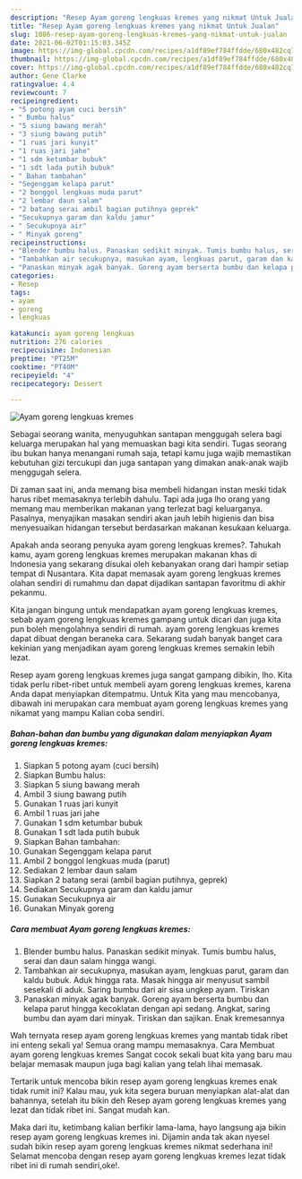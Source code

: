 ```yaml
---
description: "Resep Ayam goreng lengkuas kremes yang nikmat Untuk Jualan"
title: "Resep Ayam goreng lengkuas kremes yang nikmat Untuk Jualan"
slug: 1086-resep-ayam-goreng-lengkuas-kremes-yang-nikmat-untuk-jualan
date: 2021-06-02T01:15:03.345Z
image: https://img-global.cpcdn.com/recipes/a1df89ef784ffdde/680x482cq70/ayam-goreng-lengkuas-kremes-foto-resep-utama.jpg
thumbnail: https://img-global.cpcdn.com/recipes/a1df89ef784ffdde/680x482cq70/ayam-goreng-lengkuas-kremes-foto-resep-utama.jpg
cover: https://img-global.cpcdn.com/recipes/a1df89ef784ffdde/680x482cq70/ayam-goreng-lengkuas-kremes-foto-resep-utama.jpg
author: Gene Clarke
ratingvalue: 4.4
reviewcount: 7
recipeingredient:
- "5 potong ayam cuci bersih"
- " Bumbu halus"
- "5 siung bawang merah"
- "3 siung bawang putih"
- "1 ruas jari kunyit"
- "1 ruas jari jahe"
- "1 sdm ketumbar bubuk"
- "1 sdt lada putih bubuk"
- " Bahan tambahan"
- "Segenggam kelapa parut"
- "2 bonggol lengkuas muda parut"
- "2 lembar daun salam"
- "2 batang serai ambil bagian putihnya geprek"
- "Secukupnya garam dan kaldu jamur"
- " Secukupnya air"
- " Minyak goreng"
recipeinstructions:
- "Blender bumbu halus. Panaskan sedikit minyak. Tumis bumbu halus, serai dan daun salam hingga wangi."
- "Tambahkan air secukupnya, masukan ayam, lengkuas parut, garam dan kaldu bubuk. Aduk hingga rata. Masak hingga air menyusut sambil sesekali di aduk. Saring bumbu dari air sisa ungkep ayam. Tiriskan"
- "Panaskan minyak agak banyak. Goreng ayam berserta bumbu dan kelapa parut hingga kecoklatan dengan api sedang. Angkat, saring bumbu dan ayam dari minyak. Tiriskan dan sajikan. Enak kremesannya"
categories:
- Resep
tags:
- ayam
- goreng
- lengkuas

katakunci: ayam goreng lengkuas 
nutrition: 276 calories
recipecuisine: Indonesian
preptime: "PT25M"
cooktime: "PT40M"
recipeyield: "4"
recipecategory: Dessert

---
```



![Ayam goreng lengkuas kremes](https://img-global.cpcdn.com/recipes/a1df89ef784ffdde/680x482cq70/ayam-goreng-lengkuas-kremes-foto-resep-utama.jpg)

Sebagai seorang wanita, menyuguhkan santapan menggugah selera bagi keluarga merupakan hal yang memuaskan bagi kita sendiri. Tugas seorang ibu bukan hanya menangani rumah saja, tetapi kamu juga wajib memastikan kebutuhan gizi tercukupi dan juga santapan yang dimakan anak-anak wajib menggugah selera.

Di zaman  saat ini, anda memang bisa membeli hidangan instan meski tidak harus ribet memasaknya terlebih dahulu. Tapi ada juga lho orang yang memang mau memberikan makanan yang terlezat bagi keluarganya. Pasalnya, menyajikan masakan sendiri akan jauh lebih higienis dan bisa menyesuaikan hidangan tersebut berdasarkan makanan kesukaan keluarga. 



Apakah anda seorang penyuka ayam goreng lengkuas kremes?. Tahukah kamu, ayam goreng lengkuas kremes merupakan makanan khas di Indonesia yang sekarang disukai oleh kebanyakan orang dari hampir setiap tempat di Nusantara. Kita dapat memasak ayam goreng lengkuas kremes olahan sendiri di rumahmu dan dapat dijadikan santapan favoritmu di akhir pekanmu.

Kita jangan bingung untuk mendapatkan ayam goreng lengkuas kremes, sebab ayam goreng lengkuas kremes gampang untuk dicari dan juga kita pun boleh mengolahnya sendiri di rumah. ayam goreng lengkuas kremes dapat dibuat dengan beraneka cara. Sekarang sudah banyak banget cara kekinian yang menjadikan ayam goreng lengkuas kremes semakin lebih lezat.

Resep ayam goreng lengkuas kremes juga sangat gampang dibikin, lho. Kita tidak perlu ribet-ribet untuk membeli ayam goreng lengkuas kremes, karena Anda dapat menyiapkan ditempatmu. Untuk Kita yang mau mencobanya, dibawah ini merupakan cara membuat ayam goreng lengkuas kremes yang nikamat yang mampu Kalian coba sendiri.

<!--inarticleads1-->

##### Bahan-bahan dan bumbu yang digunakan dalam menyiapkan Ayam goreng lengkuas kremes:

1. Siapkan 5 potong ayam (cuci bersih)
1. Siapkan  Bumbu halus:
1. Siapkan 5 siung bawang merah
1. Ambil 3 siung bawang putih
1. Gunakan 1 ruas jari kunyit
1. Ambil 1 ruas jari jahe
1. Gunakan 1 sdm ketumbar bubuk
1. Gunakan 1 sdt lada putih bubuk
1. Siapkan  Bahan tambahan:
1. Gunakan Segenggam kelapa parut
1. Ambil 2 bonggol lengkuas muda (parut)
1. Sediakan 2 lembar daun salam
1. Siapkan 2 batang serai (ambil bagian putihnya, geprek)
1. Sediakan Secukupnya garam dan kaldu jamur
1. Gunakan  Secukupnya air
1. Gunakan  Minyak goreng




<!--inarticleads2-->

##### Cara membuat Ayam goreng lengkuas kremes:

1. Blender bumbu halus. Panaskan sedikit minyak. Tumis bumbu halus, serai dan daun salam hingga wangi.
1. Tambahkan air secukupnya, masukan ayam, lengkuas parut, garam dan kaldu bubuk. Aduk hingga rata. Masak hingga air menyusut sambil sesekali di aduk. Saring bumbu dari air sisa ungkep ayam. Tiriskan
1. Panaskan minyak agak banyak. Goreng ayam berserta bumbu dan kelapa parut hingga kecoklatan dengan api sedang. Angkat, saring bumbu dan ayam dari minyak. Tiriskan dan sajikan. Enak kremesannya




Wah ternyata resep ayam goreng lengkuas kremes yang mantab tidak ribet ini enteng sekali ya! Semua orang mampu memasaknya. Cara Membuat ayam goreng lengkuas kremes Sangat cocok sekali buat kita yang baru mau belajar memasak maupun juga bagi kalian yang telah lihai memasak.

Tertarik untuk mencoba bikin resep ayam goreng lengkuas kremes enak tidak rumit ini? Kalau mau, yuk kita segera buruan menyiapkan alat-alat dan bahannya, setelah itu bikin deh Resep ayam goreng lengkuas kremes yang lezat dan tidak ribet ini. Sangat mudah kan. 

Maka dari itu, ketimbang kalian berfikir lama-lama, hayo langsung aja bikin resep ayam goreng lengkuas kremes ini. Dijamin anda tak akan nyesel sudah bikin resep ayam goreng lengkuas kremes nikmat sederhana ini! Selamat mencoba dengan resep ayam goreng lengkuas kremes lezat tidak ribet ini di rumah sendiri,oke!.

